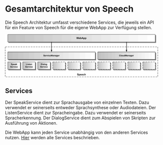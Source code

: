 # Gesamtarchitektur von Speech


Die Speech Architektur umfasst verschiedene Services, die jeweils ein API für ein Feature von Speech für die eigene WebApp zur Verfügung stellen.

![Gesamtarchitektur](ServiceDesign-1.gif)


## Services

Der SpeakService dient zur Sprachausgabe von einzelnen Texten. Dazu verwendet er seinerseits entweder Sprachsynthese oder Audiodateien. Der ListenService dient zur Spracheingabe. Dazu verwendet er seinerseits Spracherkennung. Der DialogService dient zum Abspielen von Skripten zur Ausführung von Aktionen.

Die WebApp kann jeden Service unabhängig von den anderen Services nutzen. [Hier](./../../packages/ServiceList.md) werden alle Services beschrieben.
